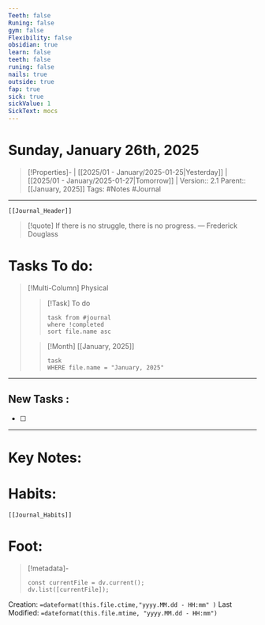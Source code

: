 ```yaml
---
Teeth: false
Runing: false
gym: false
Flexibility: false
obsidian: true
learn: false
teeth: false
runing: false
nails: true
outside: true
fap: true
sick: true
sickValue: 1
SickText: mocs
---
```

# Sunday, January 26th, 2025
>[!Properties]- | [[2025/01 - January/2025-01-25|Yesterday]] | [[2025/01 - January/2025-01-27|Tomorrow]] | 
>Version:: 2.1
>Parent:: [[January, 2025]]
>Tags: #Notes #Journal 
***
```meta-bind-embed
[[Journal_Header]]
```
> [!quote] If there is no struggle, there is no progress.
> — Frederick Douglass
# Tasks To do:
>[!Multi-Column] Physical
>>[!Task] To do 
>>```dataview
>>task from #journal
>>where !completed
>>sort file.name asc
>>```
>
>>[!Month] [[January, 2025]]
>>```dataview
>>task
>>WHERE file.name = "January, 2025"
>>```
***
## New Tasks :
- [ ]
***

# Key Notes:


# Habits:
```meta-bind-embed
[[Journal_Habits]]
```
# Foot:

>[!metadata]- 
>```dataviewjs
>const currentFile = dv.current();
>dv.list([currentFile]);
>```
Creation:          `=dateformat(this.file.ctime,"yyyy.MM.dd - HH:mm" )`
Last Modified:  `=dateformat(this.file.mtime, "yyyy.MM.dd - HH:mm")`


